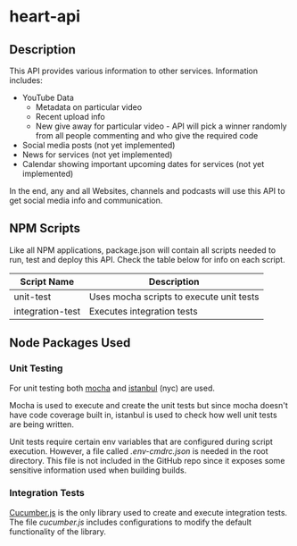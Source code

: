 # heart-api

## Description

This API provides various information to other services. Information includes:

- YouTube Data
  - Metadata on particular video
  - Recent upload info
  - New give away for particular video - API will pick a winner randomly from all people commenting and who give the required code
- Social media posts (not yet implemented)
- News for services (not yet implemented)
- Calendar showing important upcoming dates for services (not yet implemented)

In the end, any and all Websites, channels and podcasts will use this API to get social media info and communication.

## NPM Scripts

Like all NPM applications, package.json will contain all scripts needed to run, test and deploy this API. Check the table below for info on each script.

| Script Name | Description |
| ----------- | ----------- |
| unit-test   | Uses mocha scripts to execute unit tests |
| integration-test | Executes integration tests |

## Node Packages Used

### Unit Testing

For unit testing both [mocha](https://mochajs.org) and [istanbul](https://istanbul.js.org) (nyc) are used.

Mocha is used to execute and create the unit tests but since mocha doesn't have code coverage built in, istanbul is used to check how well unit tests are being written.

Unit tests require certain env variables that are configured during script execution. However, a file called *.env-cmdrc.json* is needed in the root directory. This file is not included in the GitHub repo since it exposes some sensitive information used when building builds.

### Integration Tests

[Cucumber.js](https://github.com/cucumber/cucumber-js/tree/master) is the only library used to create and execute integration tests. The file *cucumber.js* includes configurations to modify the default functionality of the library.
